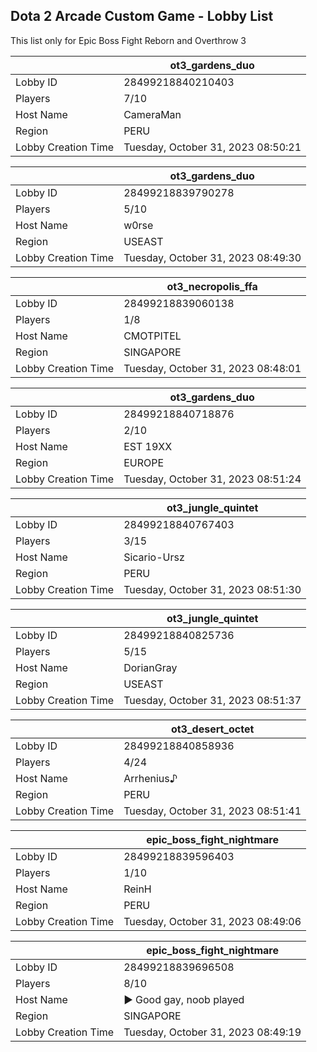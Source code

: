 ## Dota 2 Arcade Custom Game - Lobby List

This list only for Epic Boss Fight Reborn and Overthrow 3

|  | ot3_gardens_duo |
| ------ | ------ |
| Lobby ID | 28499218840210403 |
| Players | 7/10 |
| Host Name | CameraMan |
| Region | PERU |
| Lobby Creation Time | Tuesday, October 31, 2023 08:50:21 |


|  | ot3_gardens_duo |
| ------ | ------ |
| Lobby ID | 28499218839790278 |
| Players | 5/10 |
| Host Name | w0rse |
| Region | USEAST |
| Lobby Creation Time | Tuesday, October 31, 2023 08:49:30 |


|  | ot3_necropolis_ffa |
| ------ | ------ |
| Lobby ID | 28499218839060138 |
| Players | 1/8 |
| Host Name | CMOTPITEL |
| Region | SINGAPORE |
| Lobby Creation Time | Tuesday, October 31, 2023 08:48:01 |


|  | ot3_gardens_duo |
| ------ | ------ |
| Lobby ID | 28499218840718876 |
| Players | 2/10 |
| Host Name | EST 19XX |
| Region | EUROPE |
| Lobby Creation Time | Tuesday, October 31, 2023 08:51:24 |


|  | ot3_jungle_quintet |
| ------ | ------ |
| Lobby ID | 28499218840767403 |
| Players | 3/15 |
| Host Name | Sicario-Ursz |
| Region | PERU |
| Lobby Creation Time | Tuesday, October 31, 2023 08:51:30 |


|  | ot3_jungle_quintet |
| ------ | ------ |
| Lobby ID | 28499218840825736 |
| Players | 5/15 |
| Host Name | DorianGray |
| Region | USEAST |
| Lobby Creation Time | Tuesday, October 31, 2023 08:51:37 |


|  | ot3_desert_octet |
| ------ | ------ |
| Lobby ID | 28499218840858936 |
| Players | 4/24 |
| Host Name | Arrhenius♪ |
| Region | PERU |
| Lobby Creation Time | Tuesday, October 31, 2023 08:51:41 |


|  | epic_boss_fight_nightmare |
| ------ | ------ |
| Lobby ID | 28499218839596403 |
| Players | 1/10 |
| Host Name | ReinH |
| Region | PERU |
| Lobby Creation Time | Tuesday, October 31, 2023 08:49:06 |


|  | epic_boss_fight_nightmare |
| ------ | ------ |
| Lobby ID | 28499218839696508 |
| Players | 8/10 |
| Host Name | ► Good gay, noob played |
| Region | SINGAPORE |
| Lobby Creation Time | Tuesday, October 31, 2023 08:49:19 |


